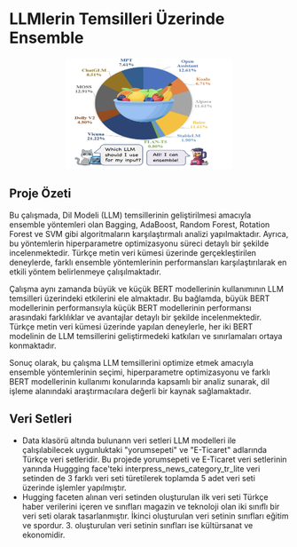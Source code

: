 # LLMlerin Temsilleri Üzerinde Ensemble
<p align="center">
<img src="https://github.com/hilalmydan/LLMModels/blob/main/image/LLM%20Models.png" alt="rule-based" width="300" height="200"/>
<p>
  
## Proje Özeti

Bu çalışmada, Dil Modeli (LLM) temsillerinin geliştirilmesi amacıyla ensemble yöntemleri olan Bagging, AdaBoost, Random Forest, Rotation Forest ve SVM gibi algoritmaların karşılaştırmalı analizi yapılmaktadır. Ayrıca, bu yöntemlerin hiperparametre optimizasyonu süreci detaylı bir şekilde incelenmektedir. Türkçe metin veri kümesi üzerinde gerçekleştirilen deneylerde, farklı ensemble yöntemlerinin performansları karşılaştırılarak en etkili yöntem belirlenmeye çalışılmaktadır.

Çalışma aynı zamanda büyük ve küçük BERT modellerinin kullanımının LLM temsilleri üzerindeki etkilerini ele almaktadır. Bu bağlamda, büyük BERT modellerinin performansıyla küçük BERT modellerinin performansı arasındaki farklılıklar ve avantajlar detaylı bir şekilde incelenmektedir. Türkçe metin veri kümesi üzerinde yapılan deneylerle, her iki BERT modelinin de LLM temsillerini geliştirmedeki katkıları ve sınırlamaları ortaya konmaktadır.

Sonuç olarak, bu çalışma LLM temsillerini optimize etmek amacıyla ensemble yöntemlerinin seçimi, hiperparametre optimizasyonu ve farklı BERT modellerinin kullanımı konularında kapsamlı bir analiz sunarak, dil işleme alanındaki araştırmacılara değerli bir kaynak sağlamaktadır. 

## Veri Setleri
* Data klasörü altında bulunann veri setleri LLM modelleri ile çalışılabilecek uygunluktaki "yorumsepeti" ve "E-Ticaret" adlarında Türkçe veri setleridir. Bu projede yorumsepeti ve E-Ticaret veri setlerinin yanında Huggging face'teki interpress_news_category_tr_lite veri setinden de 3 farklı veri seti türetilerek toplamda 5 adet veri seti üzerinde işlemler yapılmıştır.
* Hugging faceten alınan veri setinden oluşturulan ilk veri seti Türkçe haber verilerini içeren ve sınıfları magazin ve teknoloji olan iki sınıflı bir veri seti olarak tasarlanmıştır. İkinci oluşturulan veri setinin sınıfları eğitim ve spordur. 3. oluşturulan veri setinin sınıfları ise kültürsanat ve ekonomidir.
  
